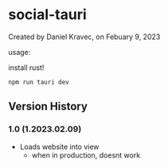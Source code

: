 # social-tauri
Created by Daniel Kravec, on Febuary 9, 2023


usage:

install rust!

```npm run tauri dev ```


## Version History

### 1.0 (1.2023.02.09)
- Loads website into view
    - when in production, doesnt work
